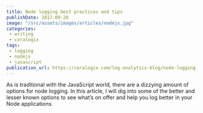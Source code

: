 ```yaml
---
title: Node logging best practices and tips
publishDate: 2017-09-28
image: "/src/assets/images/articles/nodejs.jpg"
categories:
 - writing
 - coralogix
tags:
 - logging
 - nodejs
 - javascript
publication_url: https://coralogix.com/log-analytics-blog/node-logging-best-practices-tips/
---
```


As is traditional with the JavaScript world, there are a dizzying amount of options for node logging. In this article, I will dig into some of the better and lesser known options to see what’s on offer and help you log better in your Node applications.
